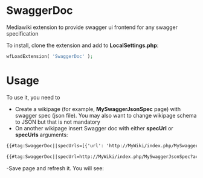# SwaggerDoc
Mediawiki extension to provide swagger ui frontend for any swagger specification 

To install, clone the extension and add to **LocalSettings.php**:

```php
wfLoadExtension( 'SwaggerDoc' );
```

# Usage
To use it, you need to 
- Create a wikipage (for example, **MySwaggerJsonSpec** page) with swagger spec (json file). You may also want to change wikipage schema to JSON but that is not mandatory
- On another wikipage insert Swagger doc with either **specUrl** or **specUrls** arguments:

```html
{{#tag:SwaggerDoc||specUrls=[{'url': 'http://MyWiki/index.php/MySwaggerJsonSpec?action=raw', 'name': 'My swagger spec'}]}}
```

```html
{{#tag:SwaggerDoc||specUrl=http://MyWiki/index.php/MySwaggerJsonSpec?action=raw}}
```

-Save page and refresh it. You will see:
